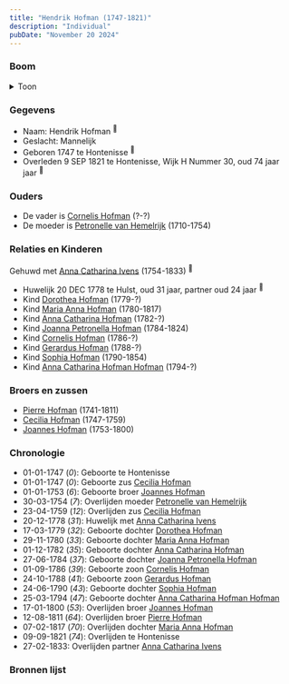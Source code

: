 ```yaml
---
title: "Hendrik Hofman (1747-1821)"
description: "Individual"
pubDate: "November 20 2024"
---
```


### Boom
<details><summary>Toon</summary>

![test](https://www.plantuml.com/plantuml/svg/dLR9JYCn4BtxAqfmc1DIxmkAW2Ga13GiOfdBQ8ISj24zwROZsm55AFy-bRG9mPaP3BUsgyhl-TNYFbAQIZshAw8c9PzIIMiOqj7aKOePBxgY4XAqf5oXYN5DncN1O5JAKSMQRrPFzHngLW-PLCsMqamoeUTJHZPE7LLKANWX0D0Hic3oTboE9fmfrMhLjEG71n2I1I7Vu6e5fKWJiTCLahEgL30G3pNbEq0Ld7gU5-K0kxsm7_SxUEpBGycgOW6j_I4Tpk-7GkkAxH_08Q8ffQKG6ovgCgkgUygB-v54wr0WZPNl8J8mi5SCWn2uOl14EGnOpIfP_fwiyMCFyVkTNjWB_uFlfxu7tscjdXd3MtzC8lJWl7sDSN6q6RVcrTf_PaLHyaVq3I8uxdNHDyXNjFf8oqzXjoeVntgEtCKpKbiG8zVUdl4WXl_RXed4ZPKf9Qzm0yOBMKviyUCKrcdxE0b-6gLu0jUCbqevY933JUyA_2pmDyCMQrPjpYbqgHvJMUBNwHFZwerRvfAOq8UpzaMZysUe1IdqUnta5ePmeyLqYkvO5lz8a6SIb6Rh1E6TjX9aGe-557hCw9RQkLkfcSf9SnZCAgK_MV7dA2Q5bRGMVk9Kwa4E5vS_43_pNF5VjKJgVzNIohDDotUInQGW2-2MoR6e79ByJfSpGPSqrWDXcqVe94yAPtVBWiiYTo81jEzEbeqGlM-43sPZ4hdCHh_fiZHBlgZC2PDK5hDj-DW57kzqsRrTucTVnByHqt6vdOx4AHsHIKVkmRMeNB3zf2cb34U6UxbkqKkTwCMccVF8bLuZZPdEPhG7FZ4ZyMt3324pwlFtwyIprfP_4bhho5h7rZgnrkRnmTVe9_uj58p_MWERKMCRcYjWizk6a9ZkimqHCKrW6s9YojCs9CHKZct0b_08dq3yG_e3)
</details>

### Gegevens
- Naam: Hendrik Hofman <sup><a href="../s00075/" style="text-decoration:none" title="Overlijden Hendrik Hofman 9-9-1821">:link:</a></sup>
- Geslacht: Mannelijk
- Geboren 1747 te Hontenisse <sup><a href="../s00075/" style="text-decoration:none" title="Overlijden Hendrik Hofman 9-9-1821">:link:</a></sup>
- Overleden 9 SEP 1821 te Hontenisse, Wijk H Nummer 30, oud 74 jaar jaar <sup><a href="../s00075/" style="text-decoration:none" title="Overlijden Hendrik Hofman 9-9-1821">:link:</a></sup>

### Ouders
- De vader is [Cornelis Hofman](../i00049/) (?-?)
- De moeder is [Petronelle van Hemelrijk](../i00050/) (1710-1754)

### Relaties en Kinderen

Gehuwd met [Anna Catharina Ivens](../i00058/) (1754-1833) <sup><a href="../s00076/" style="text-decoration:none" title="Huwelijk Hendrik Hofman en Catharina Ivens 20-12-1778">:link:</a></sup>
- Huwelijk 20 DEC 1778 te Hulst, oud 31 jaar, partner oud 24 jaar <sup><a href="../s00076/" style="text-decoration:none" title="Huwelijk Hendrik Hofman en Catharina Ivens 20-12-1778">:link:</a></sup>
- Kind [Dorothea Hofman](../i00059/) (1779-?)
- Kind [Maria Anna Hofman](../i00060/) (1780-1817)
- Kind [Anna Catharina Hofman](../i00061/) (1782-?)
- Kind [Joanna Petronella Hofman](../i00063/) (1784-1824)
- Kind [Cornelis Hofman](../i00064/) (1786-?)
- Kind [Gerardus Hofman](../i00065/) (1788-?)
- Kind [Sophia Hofman](../i00066/) (1790-1854)
- Kind [Anna Catharina Hofman Hofman](../i00067/) (1794-?)

### Broers en zussen
- [Pierre Hofman](../i00055/) (1741-1811)
- [Cecilia Hofman](../i00054/) (1747-1759)
- [Joannes Hofman](../i00040/) (1753-1800)

### Chronologie
- 01-01-1747 (<i>0</i>): Geboorte te Hontenisse
- 01-01-1747 (<i>0</i>): Geboorte zus [Cecilia Hofman](../i00054/)
- 01-01-1753 (<i>6</i>): Geboorte broer [Joannes Hofman](../i00040/)
- 30-03-1754 (<i>7</i>): Overlijden moeder [Petronelle van Hemelrijk](../i00050/)
- 23-04-1759 (<i>12</i>): Overlijden zus [Cecilia Hofman](../i00054/)
- 20-12-1778 (<i>31</i>): Huwelijk met [Anna Catharina Ivens](../i00058/)
- 17-03-1779 (<i>32</i>): Geboorte dochter [Dorothea Hofman](../i00059/)
- 29-11-1780 (<i>33</i>): Geboorte dochter [Maria Anna Hofman](../i00060/)
- 01-12-1782 (<i>35</i>): Geboorte dochter [Anna Catharina Hofman](../i00061/)
- 27-06-1784 (<i>37</i>): Geboorte dochter [Joanna Petronella Hofman](../i00063/)
- 01-09-1786 (<i>39</i>): Geboorte zoon [Cornelis Hofman](../i00064/)
- 24-10-1788 (<i>41</i>): Geboorte zoon [Gerardus Hofman](../i00065/)
- 24-06-1790 (<i>43</i>): Geboorte dochter [Sophia Hofman](../i00066/)
- 25-03-1794 (<i>47</i>): Geboorte dochter [Anna Catharina Hofman Hofman](../i00067/)
- 17-01-1800 (<i>53</i>): Overlijden broer [Joannes Hofman](../i00040/)
- 12-08-1811 (<i>64</i>): Overlijden broer [Pierre Hofman](../i00055/)
- 07-02-1817 (<i>70</i>): Overlijden dochter [Maria Anna Hofman](../i00060/)
- 09-09-1821 (<i>74</i>): Overlijden te Hontenisse
- 27-02-1833: Overlijden partner [Anna Catharina Ivens](../i00058/)

### Bronnen lijst